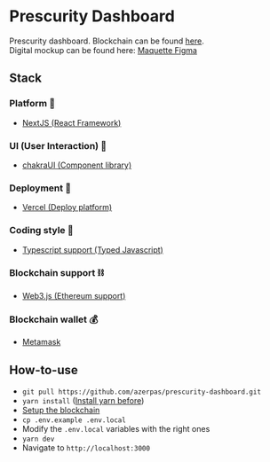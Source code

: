 # Prescurity Dashboard

Prescurity dashboard. Blockchain can be found [here](https://github.com/azerpas/prescurity-blockchain).       
Digital mockup can be found here: [Maquette Figma](https://www.figma.com/file/JfmVykHVYvBuqpZ6u6AE7q/Prescurity?node-id=1%3A10400)

## Stack
### Platform 📑
- [NextJS (React Framework)](https://nextjs.org/)
### UI (User Interaction) 🎨
- [chakraUI (Component library)](https://chakra-ui.com/)
### Deployment 🚀
- [Vercel (Deploy platform)](https://vercel.com/home)
### Coding style 🔨
- [Typescript support (Typed Javascript)](https://www.typescriptlang.org/)
### Blockchain support ⛓
- [Web3.js (Ethereum support)](https://web3js.readthedocs.io/en/v1.3.4/getting-started.html)
### Blockchain wallet 💰
- [Metamask](https://metamask.io/)

## How-to-use
- `git pull https://github.com/azerpas/prescurity-dashboard.git`
- `yarn install` ([Install yarn before](https://classic.yarnpkg.com/en/docs/install/#mac-stable))
- [Setup the blockchain](https://github.com/azerpas/prescurity-blockchain#how-to-use)
- `cp .env.example .env.local`
- Modify the `.env.local` variables with the right ones
- `yarn dev`
- Navigate to `http://localhost:3000`
